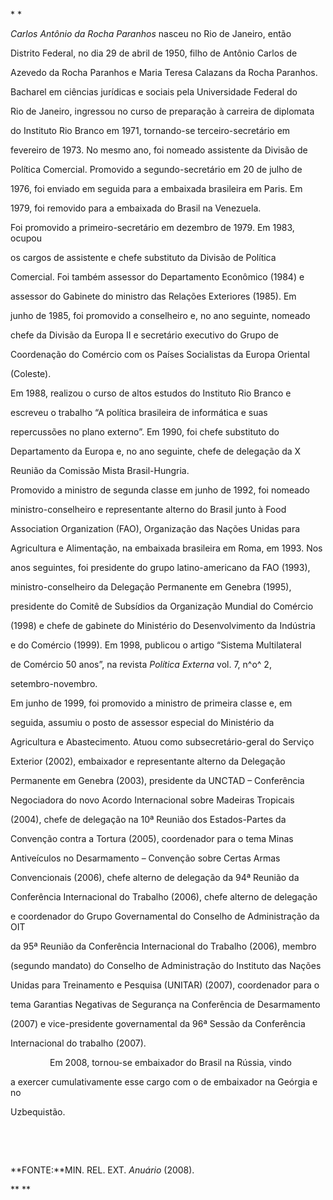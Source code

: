 

* *



*Carlos Antônio da Rocha Paranhos* nasceu no Rio de Janeiro, então

Distrito Federal, no dia 29 de abril de 1950, filho de Antônio Carlos de

Azevedo da Rocha Paranhos e Maria Teresa Calazans da Rocha Paranhos.



Bacharel em ciências jurídicas e sociais pela Universidade Federal do

Rio de Janeiro, ingressou no curso de preparação à carreira de diplomata

do Instituto Rio Branco em 1971, tornando-se terceiro-secretário em

fevereiro de 1973. No mesmo ano, foi nomeado assistente da Divisão de

Política Comercial. Promovido a segundo-secretário em 20 de julho de

1976, foi enviado em seguida para a embaixada brasileira em Paris. Em

1979, foi removido para a embaixada do Brasil na Venezuela.



Foi promovido a primeiro-secretário em dezembro de 1979. Em 1983, ocupou

os cargos de assistente e chefe substituto da Divisão de Política

Comercial. Foi também assessor do Departamento Econômico (1984) e

assessor do Gabinete do ministro das Relações Exteriores (1985). Em

junho de 1985, foi promovido a conselheiro e, no ano seguinte, nomeado

chefe da Divisão da Europa II e secretário executivo do Grupo de

Coordenação do Comércio com os Países Socialistas da Europa Oriental

(Coleste).



Em 1988, realizou o curso de altos estudos do Instituto Rio Branco e

escreveu o trabalho “A política brasileira de informática e suas

repercussões no plano externo”. Em 1990, foi chefe substituto do

Departamento da Europa e, no ano seguinte, chefe de delegação da X

Reunião da Comissão Mista Brasil-Hungria.



Promovido a ministro de segunda classe em junho de 1992, foi nomeado

ministro-conselheiro e representante alterno do Brasil junto à Food

Association Organization (FAO), Organização das Nações Unidas para

Agricultura e Alimentação, na embaixada brasileira em Roma, em 1993. Nos

anos seguintes, foi presidente do grupo latino-americano da FAO (1993),

ministro-conselheiro da Delegação Permanente em Genebra (1995),

presidente do Comitê de Subsídios da Organização Mundial do Comércio

(1998) e chefe de gabinete do Ministério do Desenvolvimento da Indústria

e do Comércio (1999). Em 1998, publicou o artigo “Sistema Multilateral

de Comércio 50 anos”, na revista *Política Externa* vol. 7, n^o^ 2,

setembro-novembro.



Em junho de 1999, foi promovido a ministro de primeira classe e, em

seguida, assumiu o posto de assessor especial do Ministério da

Agricultura e Abastecimento. Atuou como subsecretário-geral do Serviço

Exterior (2002), embaixador e representante alterno da Delegação

Permanente em Genebra (2003), presidente da UNCTAD – Conferência

Negociadora do novo Acordo Internacional sobre Madeiras Tropicais

(2004), chefe de delegação na 10ª Reunião dos Estados-Partes da

Convenção contra a Tortura (2005), coordenador para o tema Minas

Antiveículos no Desarmamento – Convenção sobre Certas Armas

Convencionais (2006), chefe alterno de delegação da 94ª Reunião da

Conferência Internacional do Trabalho (2006), chefe alterno de delegação

e coordenador do Grupo Governamental do Conselho de Administração da OIT

da 95ª Reunião da Conferência Internacional do Trabalho (2006), membro

(segundo mandato) do Conselho de Administração do Instituto das Nações

Unidas para Treinamento e Pesquisa (UNITAR) (2007), coordenador para o

tema Garantias Negativas de Segurança na Conferência de Desarmamento

(2007) e vice-presidente governamental da 96ª Sessão da Conferência

Internacional do trabalho (2007).



                Em 2008, tornou-se embaixador do Brasil na Rússia, vindo

a exercer cumulativamente esse cargo com o de embaixador na Geórgia e no

Uzbequistão.



 



 



**FONTE:**MIN. REL. EXT. *Anuário* (2008).



** **

